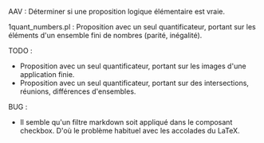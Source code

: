 AAV : Déterminer si une proposition logique élémentaire est vraie.

1quant_numbers.pl : Proposition avec un seul quantificateur, portant sur les éléments d'un ensemble fini de nombres (parité, inégalité).

TODO :
* Proposition avec un seul quantificateur, portant sur les images d'une application finie.
* Proposition avec un seul quantificateur, portant sur des intersections, réunions, différences d'ensembles.

BUG :
* Il semble qu'un filtre markdown soit appliqué dans le composant checkbox. D'où le problème habituel avec les accolades du LaTeX.